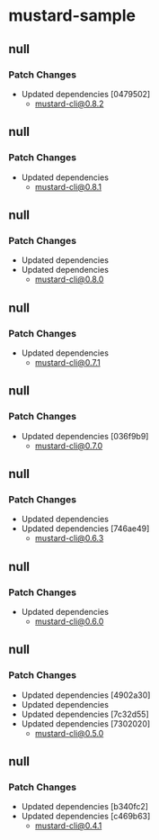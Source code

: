 # mustard-sample

## null

### Patch Changes

- Updated dependencies [0479502]
  - mustard-cli@0.8.2

## null

### Patch Changes

- Updated dependencies
  - mustard-cli@0.8.1

## null

### Patch Changes

- Updated dependencies
- Updated dependencies
  - mustard-cli@0.8.0

## null

### Patch Changes

- Updated dependencies
  - mustard-cli@0.7.1

## null

### Patch Changes

- Updated dependencies [036f9b9]
  - mustard-cli@0.7.0

## null

### Patch Changes

- Updated dependencies
- Updated dependencies [746ae49]
  - mustard-cli@0.6.3

## null

### Patch Changes

- Updated dependencies
  - mustard-cli@0.6.0

## null

### Patch Changes

- Updated dependencies [4902a30]
- Updated dependencies
- Updated dependencies [7c32d55]
- Updated dependencies [7302020]
  - mustard-cli@0.5.0

## null

### Patch Changes

- Updated dependencies [b340fc2]
- Updated dependencies [c469b63]
  - mustard-cli@0.4.1
